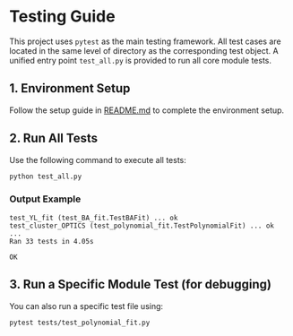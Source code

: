 # Testing Guide

This project uses `pytest` as the main testing framework. All test cases are located in the same level of directory as the corresponding test object. A unified entry point `test_all.py` is provided to run all core module tests.

## 1. Environment Setup

Follow the setup guide in [README.md](./README.md) to complete the environment setup.

## 2. Run All Tests

Use the following command to execute all tests:

```bash
python test_all.py
```

### Output Example

```text
test_YL_fit (test_BA_fit.TestBAFit) ... ok
test_cluster_OPTICS (test_polynomial_fit.TestPolynomialFit) ... ok
...
Ran 33 tests in 4.05s

OK
```

## 3. Run a Specific Module Test (for debugging)

You can also run a specific test file using:

```bash
pytest tests/test_polynomial_fit.py
```


